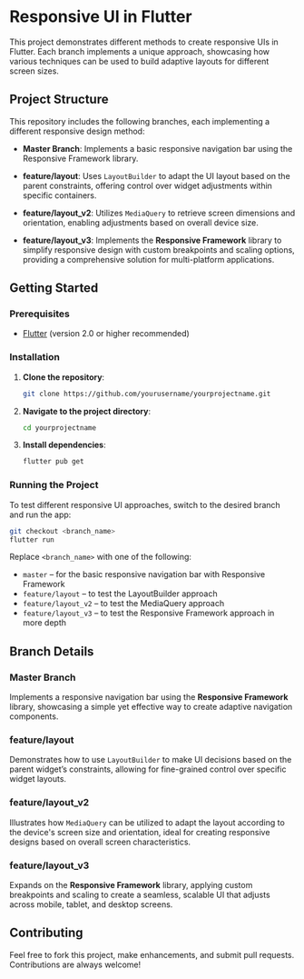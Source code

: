 
# Responsive UI in Flutter

This project demonstrates different methods to create responsive UIs in Flutter. Each branch implements a unique approach, showcasing how various techniques can be used to build adaptive layouts for different screen sizes.

## Project Structure

This repository includes the following branches, each implementing a different responsive design method:

- **Master Branch**: Implements a basic responsive navigation bar using the Responsive Framework library.

- **feature/layout**: Uses `LayoutBuilder` to adapt the UI layout based on the parent constraints, offering control over widget adjustments within specific containers.

- **feature/layout_v2**: Utilizes `MediaQuery` to retrieve screen dimensions and orientation, enabling adjustments based on overall device size.

- **feature/layout_v3**: Implements the **Responsive Framework** library to simplify responsive design with custom breakpoints and scaling options, providing a comprehensive solution for multi-platform applications.

## Getting Started

### Prerequisites

- [Flutter](https://flutter.dev/docs/get-started/install) (version 2.0 or higher recommended)

### Installation

1. **Clone the repository**:
   ```bash
   git clone https://github.com/yourusername/yourprojectname.git
   ```

2. **Navigate to the project directory**:
   ```bash
   cd yourprojectname
   ```

3. **Install dependencies**:
   ```bash
   flutter pub get
   ```

### Running the Project

To test different responsive UI approaches, switch to the desired branch and run the app:

```bash
git checkout <branch_name>
flutter run
```

Replace `<branch_name>` with one of the following:

- `master` – for the basic responsive navigation bar with Responsive Framework
- `feature/layout` – to test the LayoutBuilder approach
- `feature/layout_v2` – to test the MediaQuery approach
- `feature/layout_v3` – to test the Responsive Framework approach in more depth

## Branch Details

### Master Branch
Implements a responsive navigation bar using the **Responsive Framework** library, showcasing a simple yet effective way to create adaptive navigation components.

### feature/layout
Demonstrates how to use `LayoutBuilder` to make UI decisions based on the parent widget’s constraints, allowing for fine-grained control over specific widget layouts.

### feature/layout_v2
Illustrates how `MediaQuery` can be utilized to adapt the layout according to the device's screen size and orientation, ideal for creating responsive designs based on overall screen characteristics.

### feature/layout_v3
Expands on the **Responsive Framework** library, applying custom breakpoints and scaling to create a seamless, scalable UI that adjusts across mobile, tablet, and desktop screens.

## Contributing

Feel free to fork this project, make enhancements, and submit pull requests. Contributions are always welcome!
